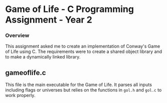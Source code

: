 # Game of Life - C Programming Assignment - Year 2

### Overview
This assignment asked me to create an implementation of Conway's Game of Life using C. The requirements were to create a shared object library and to make a dynamically linked library.

## gameoflife.c
This file is the main executable for the Game of Life. It parses all inputs including flags or universes but relies on the functions in `gol.h` and `gol.c` to work properly. 